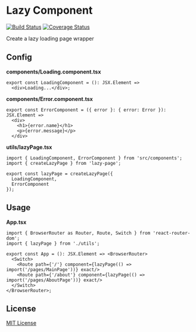 # Lazy Component

[![Build Status](https://www.travis-ci.com/LeMarck/lazy-page.svg?branch=master)](https://www.travis-ci.com/LeMarck/lazy-page)
[![Coverage Status](https://coveralls.io/repos/github/LeMarck/lazy-page/badge.svg?branch=master)](https://coveralls.io/github/LeMarck/lazy-page?branch=master)

Create a lazy loading page wrapper

## Config

**components/Loading.component.tsx**

```tsx
export const LoadingComponent = (): JSX.Element =>
  <div>Loading...</div>;
```

**components/Error.component.tsx**

```tsx
export const ErrorComponent = ({ error }: { error: Error }): JSX.Element =>
  <div>
    <h1>{error.name}</h1>
    <p>{error.message}</p>
  </div>
```

**utils/lazyPage.tsx**

```tsx
import { LoadingComponent, ErrorComponent } from 'src/components';
import { createLazyPage } from 'lazy-page';

export const lazyPage = createLazyPage({
  LoadingComponent,
  ErrorComponent
});
```

## Usage

**App.tsx**

```tsx
import { BrowserRouter as Router, Route, Switch } from 'react-router-dom';
import { lazyPage } from './utils';

export const App = (): JSX.Element => <BrowserRouter>
  <Switch>
    <Route path={'/'} component={lazyPage(() => import('/pages/MainPage'))} exact/>
    <Route path={'/about'} component={lazyPage(() => import('/pages/AboutPage'))} exact/>
  </Switch>
</BrowserRouter>;
```

## License

[MIT License](LICENSE)
